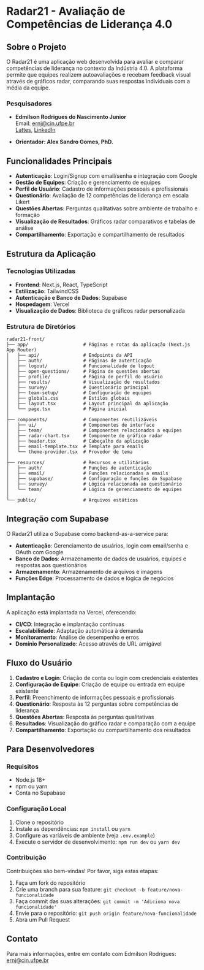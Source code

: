 # Radar21 - Avaliação de Competências de Liderança 4.0

## Sobre o Projeto

O Radar21 é uma aplicação web desenvolvida para avaliar e comparar competências de liderança no contexto da Indústria 4.0. A plataforma permite que equipes realizem autoavaliações e recebam feedback visual através de gráficos radar, comparando suas respostas individuais com a média da equipe.

### Pesquisadores

- **Edmilson Rodrigues do Nascimento Junior**  
  Email: ernj@cin.ufpe.br  
  [Lattes](http://lattes.cnpq.br/2041701030190884), [LinkedIn](https://www.linkedin.com/in/edmilsonrodrigues/)

- **Orientador: Alex Sandro Gomes, PhD.**

## Funcionalidades Principais

- **Autenticação**: Login/Signup com email/senha e integração com Google
- **Gestão de Equipes**: Criação e gerenciamento de equipes
- **Perfil de Usuário**: Cadastro de informações pessoais e profissionais
- **Questionário**: Avaliação de 12 competências de liderança em escala Likert
- **Questões Abertas**: Perguntas qualitativas sobre ambiente de trabalho e formação
- **Visualização de Resultados**: Gráficos radar comparativos e tabelas de análise
- **Compartilhamento**: Exportação e compartilhamento de resultados

## Estrutura da Aplicação

### Tecnologias Utilizadas

- **Frontend**: Next.js, React, TypeScript
- **Estilização**: TailwindCSS
- **Autenticação e Banco de Dados**: Supabase
- **Hospedagem**: Vercel
- **Visualização de Dados**: Biblioteca de gráficos radar personalizada

### Estrutura de Diretórios

```
radar21-front/
├── app/                    # Páginas e rotas da aplicação (Next.js App Router)
│   ├── api/                # Endpoints da API
│   ├── auth/               # Páginas de autenticação
│   ├── logout/             # Funcionalidade de logout
│   ├── open-questions/     # Página de questões abertas
│   ├── profile/            # Página de perfil do usuário
│   ├── results/            # Visualização de resultados
│   ├── survey/             # Questionário principal
│   ├── team-setup/         # Configuração de equipes
│   ├── globals.css         # Estilos globais
│   ├── layout.tsx          # Layout principal da aplicação
│   └── page.tsx            # Página inicial
│
├── components/             # Componentes reutilizáveis
│   ├── ui/                 # Componentes de interface
│   ├── team/               # Componentes relacionados a equipes
│   ├── radar-chart.tsx     # Componente de gráfico radar
│   ├── header.tsx          # Cabeçalho da aplicação
│   ├── email-template.tsx  # Template para emails
│   └── theme-provider.tsx  # Provedor de tema
│
├── resources/              # Recursos e utilitários
│   ├── auth/               # Funções de autenticação
│   ├── email/              # Funções relacionadas a emails
│   ├── supabase/           # Configuração e funções do Supabase
│   ├── survey/             # Lógica relacionada ao questionário
│   └── team/               # Lógica de gerenciamento de equipes
│
└── public/                 # Arquivos estáticos
```

## Integração com Supabase

O Radar21 utiliza o Supabase como backend-as-a-service para:

- **Autenticação**: Gerenciamento de usuários, login com email/senha e OAuth com Google
- **Banco de Dados**: Armazenamento de dados de usuários, equipes e respostas aos questionários
- **Armazenamento**: Armazenamento de arquivos e imagens
- **Funções Edge**: Processamento de dados e lógica de negócios

## Implantação

A aplicação está implantada na Vercel, oferecendo:

- **CI/CD**: Integração e implantação contínuas
- **Escalabilidade**: Adaptação automática à demanda
- **Monitoramento**: Análise de desempenho e erros
- **Domínio Personalizado**: Acesso através de URL amigável

## Fluxo do Usuário

1. **Cadastro e Login**: Criação de conta ou login com credenciais existentes
2. **Configuração de Equipe**: Criação de equipe ou entrada em equipe existente
3. **Perfil**: Preenchimento de informações pessoais e profissionais
4. **Questionário**: Resposta às 12 perguntas sobre competências de liderança
5. **Questões Abertas**: Resposta às perguntas qualitativas
6. **Resultados**: Visualização do gráfico radar e comparação com a equipe
7. **Compartilhamento**: Exportação ou compartilhamento dos resultados

## Para Desenvolvedores

### Requisitos

- Node.js 18+
- npm ou yarn
- Conta no Supabase

### Configuração Local

1. Clone o repositório
2. Instale as dependências: `npm install` ou `yarn`
3. Configure as variáveis de ambiente (veja `.env.example`)
4. Execute o servidor de desenvolvimento: `npm run dev` ou `yarn dev`

### Contribuição

Contribuições são bem-vindas! Por favor, siga estas etapas:

1. Faça um fork do repositório
2. Crie uma branch para sua feature: `git checkout -b feature/nova-funcionalidade`
3. Faça commit das suas alterações: `git commit -m 'Adiciona nova funcionalidade'`
4. Envie para o repositório: `git push origin feature/nova-funcionalidade`
5. Abra um Pull Request

## Contato

Para mais informações, entre em contato com Edmilson Rodrigues: ernj@cin.ufpe.br
